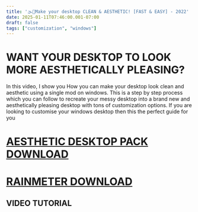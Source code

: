 ```yaml
---
title: '🌫🌊Make your desktop CLEAN & AESTHETIC! [FAST & EASY] - 2022'
date: 2025-01-11T07:46:00.001-07:00
draft: false 
tags: ["customization", "windows"]
---
```



WANT YOUR DESKTOP TO LOOK MORE AESTHETICALLY PLEASING?
======================================================

In this video, I show you How you can make your desktop look clean and aesthetic using a single mod on windows. This is a step by step process which you can follow to recreate your messy desktop into a brand new and aesthetically pleasing desktop with tons of customization options. If you are looking to customise your windows desktop then this the perfect guide for you

  

[AESTHETIC DESKTOP PACK DOWNLOAD](https://www.mediafire.com/file/8eb4ovveowyvcap/Aesthetic_Desktop_%2528GB%2529.zip/file)
===========================================================================================================================

[RAINMETER DOWNLOAD](https://www.rainmeter.net/)
==================================================

VIDEO TUTORIAL
--------------